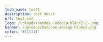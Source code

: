 ```yaml
---
tech_name: test1
description: test descr
url: test.com
logo: /uploads/bandeau-adecap-blanc2-2-.png
banner: /uploads/bandeau-adecap-blanc2.png
color: "#111111"
---
```

